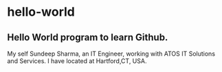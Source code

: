 # hello-world
Hello World program to learn Github.
----------------------------------------------------

My self Sundeep Sharma, an IT Engineer, working with ATOS IT Solutions and Services.
I have located at Hartford,CT, USA.
